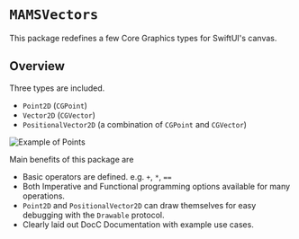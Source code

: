 # ``MAMSVectors``

This package redefines a few Core Graphics types for SwiftUI's canvas.

## Overview

Three types are included.

* ``Point2D`` (`CGPoint`)
* ``Vector2D`` (`CGVector`)
* ``PositionalVector2D`` (a combination of `CGPoint` and `CGVector`)

![Example of Points](OverviewPicture.png)

Main benefits of this package are

* Basic operators are defined. e.g. `+`, `*`, `==`
* Both Imperative and Functional programming options available for many operations.
* ``Point2D`` and ``PositionalVector2D`` can draw themselves for easy debugging with the ``Drawable`` protocol. 
* Clearly laid out DocC Documentation with example use cases.



